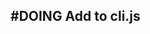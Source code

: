 ## #DOING Add to cli.js
<!--  #task -->
<!-- created:2023-09-18T00:27:37.420Z task-id:DptaB group:"Ungrouped Tasks" story-id:Add-a-command-to-show-defaults order:-10 -->
